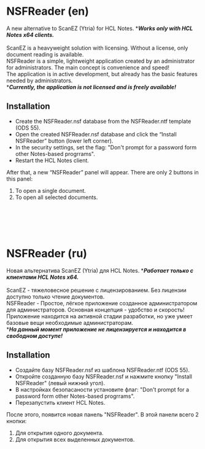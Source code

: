 # NSFReader (en)
A new alternative to ScanEZ (Ytria) for HCL Notes. ****Works only with HCL Notes x64 clients.***\
\
ScanEZ is a heavyweight solution with licensing. Without a license, only document reading is available.\
NSFReader is a simple, lightweight application created by an administrator for administrators. The main concept is convenience and speed!\
The application is in active development, but already has the basic features needed by administrators.\
****Currently, the application is not licensed and is freely available!***
## Installation
* Create the NSFReader.nsf database from the NSFReader.ntf template (ODS 55).
* Open the created NSFReader.nsf database and click the “Install NSFReader” button (lower left corner).
* In the security settings, set the flag: "Don't prompt for a password form other Notes-based progrrams".
* Restart the HCL Notes client.

After that, a new “NSFReader” panel will appear. There are only 2 buttons in this panel:
1. To open a single document.
2. To open all selected documents.

<br />
<br />
<br />
<br />

# NSFReader (ru)
Новая альтернатива ScanEZ (Ytria) для HCL Notes. ****Работает только с клиентами HCL Notes x64.***\
\
ScanEZ - тяжеловесное решение с лицензированием. Без лицензии доступно только чтение документов.\
NSFReader - Простое, лёгкое приложение созданное администратором для администраторов. Основная концепция - удобство и скорость!\
Приложение находится на активной стадии разработки, но уже умеет базовые вещи необходимые администраторам.\
****На данный момент приложение не лицензируется и находится в свободном доступе!***

## Installation
* Создайте базу NSFReader.nsf из шаблона NSFReader.ntf (ODS 55).
* Откройте созданную базу NSFReader.nsf и нажмите кнопку "Install NSFReader" (левый нижний угол).
* В настройках безопасаности установите флаг: "Don't prompt for a password form other Notes-based progrrams".
* Перезапустить клиент HCL Notes.

После этого, появится новая панель "NSFReader". В этой панели всего 2 кнопки:
1. Для открытия одного документа.
2. Для открытия всех выделенных документов.